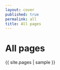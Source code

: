 ```yaml
---
layout: cover
published: true
permalink: all
title: All pages
---
```

<!--- Do not change the "index.md" --->


# All pages

{{ site.pages | sample }}
